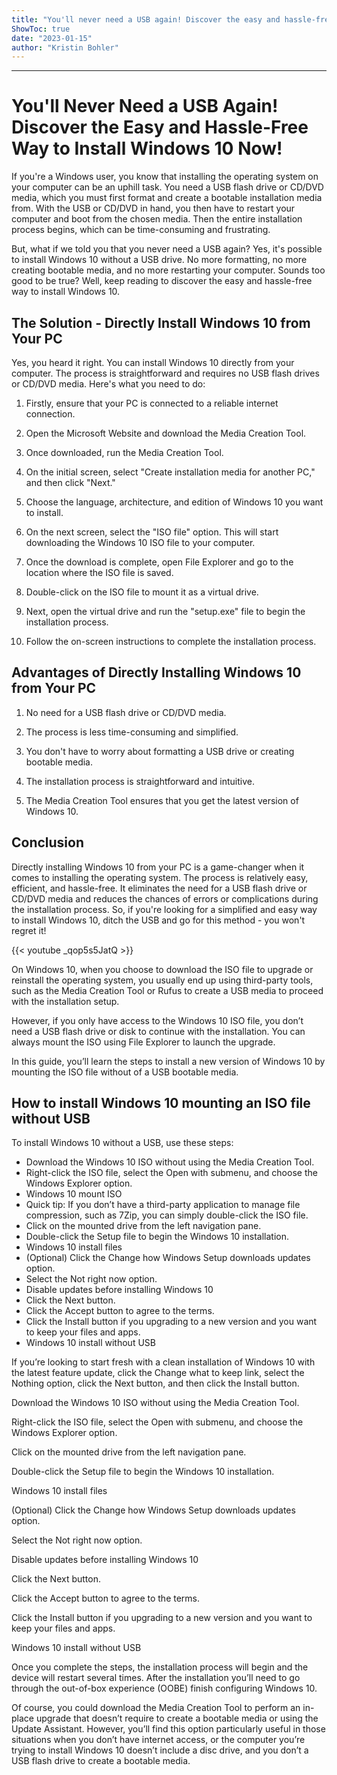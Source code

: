 ```yaml
---
title: "You'll never need a USB again! Discover the easy and hassle-free way to install Windows 10 now!"
ShowToc: true 
date: "2023-01-15"
author: "Kristin Bohler"
---
```

*****
# You'll Never Need a USB Again! Discover the Easy and Hassle-Free Way to Install Windows 10 Now!

If you're a Windows user, you know that installing the operating system on your computer can be an uphill task. You need a USB flash drive or CD/DVD media, which you must first format and create a bootable installation media from. With the USB or CD/DVD in hand, you then have to restart your computer and boot from the chosen media. Then the entire installation process begins, which can be time-consuming and frustrating.

But, what if we told you that you never need a USB again? Yes, it's possible to install Windows 10 without a USB drive. No more formatting, no more creating bootable media, and no more restarting your computer. Sounds too good to be true? Well, keep reading to discover the easy and hassle-free way to install Windows 10.

## The Solution - Directly Install Windows 10 from Your PC

Yes, you heard it right. You can install Windows 10 directly from your computer. The process is straightforward and requires no USB flash drives or CD/DVD media. Here's what you need to do:

1. Firstly, ensure that your PC is connected to a reliable internet connection.

2. Open the Microsoft Website and download the Media Creation Tool.

3. Once downloaded, run the Media Creation Tool.

4. On the initial screen, select "Create installation media for another PC," and then click "Next."

5. Choose the language, architecture, and edition of Windows 10 you want to install.

6. On the next screen, select the "ISO file" option. This will start downloading the Windows 10 ISO file to your computer.

7. Once the download is complete, open File Explorer and go to the location where the ISO file is saved.

8. Double-click on the ISO file to mount it as a virtual drive.

9. Next, open the virtual drive and run the "setup.exe" file to begin the installation process.

10. Follow the on-screen instructions to complete the installation process.

## Advantages of Directly Installing Windows 10 from Your PC

1. No need for a USB flash drive or CD/DVD media.

2. The process is less time-consuming and simplified.

3. You don't have to worry about formatting a USB drive or creating bootable media.

4. The installation process is straightforward and intuitive.

5. The Media Creation Tool ensures that you get the latest version of Windows 10.

## Conclusion

Directly installing Windows 10 from your PC is a game-changer when it comes to installing the operating system. The process is relatively easy, efficient, and hassle-free. It eliminates the need for a USB flash drive or CD/DVD media and reduces the chances of errors or complications during the installation process. So, if you're looking for a simplified and easy way to install Windows 10, ditch the USB and go for this method - you won't regret it!

{{< youtube _qop5s5JatQ >}} 



On Windows 10, when you choose to download the ISO file to upgrade or reinstall the operating system, you usually end up using third-party tools, such as the Media Creation Tool or Rufus to create a USB media to proceed with the installation setup.
 
However, if you only have access to the Windows 10 ISO file, you don’t need a USB flash drive or disk to continue with the installation. You can always mount the ISO using File Explorer to launch the upgrade.
 
In this guide, you’ll learn the steps to install a new version of Windows 10 by mounting the ISO file without of a USB bootable media.
 
## How to install Windows 10 mounting an ISO file without USB
 
To install Windows 10 without a USB, use these steps:
 
- Download the Windows 10 ISO without using the Media Creation Tool.
 - Right-click the ISO file, select the Open with submenu, and choose the Windows Explorer option.
 - Windows 10 mount ISO
 - Quick tip: If you don’t have a third-party application to manage file compression, such as 7Zip, you can simply double-click the ISO file.
 - Click on the mounted drive from the left navigation pane.
 - Double-click the Setup file to begin the Windows 10 installation.
 - Windows 10 install files
 - (Optional) Click the Change how Windows Setup downloads updates option.
 - Select the Not right now option.
 - Disable updates before installing Windows 10
 - Click the Next button.
 - Click the Accept button to agree to the terms.
 - Click the Install button if you upgrading to a new version and you want to keep your files and apps.
 - Windows 10 install without USB

 
If you’re looking to start fresh with a clean installation of Windows 10 with the latest feature update, click the Change what to keep link, select the Nothing option, click the Next button, and then click the Install button.
 
Download the Windows 10 ISO without using the Media Creation Tool.
 
Right-click the ISO file, select the Open with submenu, and choose the Windows Explorer option.
 
Click on the mounted drive from the left navigation pane.
 
Double-click the Setup file to begin the Windows 10 installation.
 
Windows 10 install files

 
(Optional) Click the Change how Windows Setup downloads updates option.
 
Select the Not right now option.
 
Disable updates before installing Windows 10

 
Click the Next button.
 
Click the Accept button to agree to the terms.
 
Click the Install button if you upgrading to a new version and you want to keep your files and apps.
 
Windows 10 install without USB

 
Once you complete the steps, the installation process will begin and the device will restart several times. After the installation you’ll need to go through the out-of-box experience (OOBE) finish configuring Windows 10.
 
Of course, you could download the Media Creation Tool to perform an in-place upgrade that doesn’t require to create a bootable media or using the Update Assistant. However, you’ll find this option particularly useful in those situations when you don’t have internet access, or the computer you’re trying to install Windows 10 doesn’t include a disc drive, and you don’t a USB flash drive to create a bootable media.




